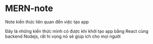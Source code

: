# MERN-note
Note kiến thức liên quan đến việc tạo app

Đây là những kiến thức mình có được khi khởi tạo app bằng React cùng backend Nodejs, rất hi vọng nó sẽ giúp ích cho mọi người

